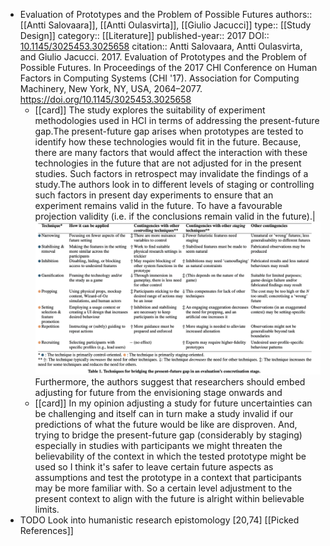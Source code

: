 - Evaluation of Prototypes and the Problem of Possible Futures
  authors:: [[Antti Salovaara]], [[Antti Oulasvirta]], [[Giulio Jacucci]]
  type:: [[Study Design]]
  category:: [[Literature]] 
  published-year:: 2017
  DOI:: [10.1145/3025453.3025658]( http://dx.doi.org/10.1145/3025453.3025658) 
  citation:: Antti Salovaara, Antti Oulasvirta, and Giulio Jacucci. 2017. Evaluation of Prototypes and the Problem of Possible Futures. In Proceedings of the 2017 CHI Conference on Human Factors in Computing Systems (CHI '17). Association for Computing Machinery, New York, NY, USA, 2064–2077. https://doi.org/10.1145/3025453.3025658
	- [[card]] The study explores the suitability of experiment methodologies used in HCI in terms of addressing the present-future gap.The present-future gap arises when  prototypes are tested to identify how these technologies would fit in the future. Because, there are many factors that would affect the interaction with these technologies in the future that are not adjusted for in the present studies. Such factors in retrospect may invalidate the findings of a study.The authors look in to different levels of staging or controlling such factors in present day experiments to ensure that  an experiment remains valid in the future. To have a favourable projection validity (i.e. if the conclusions remain valid in the future).|
	  ![image_1666642505527_0.png](../assets/image_1666642505527_0_1666642533085_0.png)
	  Furthermore, the authors suggest that researchers should embed adjusting for future from the envisioning stage onwards and
	- [[card]] In my opinion adjusting a study for future uncertainties can be challenging and itself can in turn make a study invalid if our predictions of what the future would be like are disproven. And, trying to bridge the present-future gap (considerably by staging) especially in studies with participants we might threaten the believability of the context in which the tested prototype might be used so I think it's safer to leave certain future aspects as assumptions and test the prototype in a context that participants may be more familiar with. So a certain level adjustment to the present context to align with the future is alright within believable limits.
- TODO Look into humanistic research epistomology [20,74] [[Picked References]]